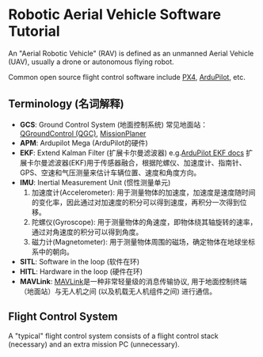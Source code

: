 # Robotic Aerial Vehicle Software Tutorial

An "Aerial Robotic Vehicle" (RAV) is defined as an unmanned Aerial Vehicle (UAV), usually a drone or autonomous flying robot.

Common open source flight control software include [PX4](https://docs.px4.io/main/en/), [ArduPilot](https://ardupilot.org/ardupilot/), etc.

## Terminology (名词解释)

- **GCS**: Ground Control System (地面控制系统)
    常见地面站：[QGroundControl (QGC)](http://qgroundcontrol.com), [MissionPlaner](https://ardupilot.org/planner/)
- **APM**: Ardupilot Mega (ArduPilot的硬件)
- **EKF**: Extend Kalman Filter (扩展卡尔曼滤波器) e.g.[ArduPilot EKF docs](https://ardupilot.org/copter/docs/common-apm-navigation-extended-kalman-filter-overview.html)
    扩展卡尔曼滤波器(EKF)用于传感器融合，根据陀螺仪、加速度计、指南针、GPS、空速和气压测量来估计车辆位置、速度和角度方向。
- **IMU**: Inertial Measurement Unit (惯性测量单元)
    1. 加速度计(Accelerometer): 用于测量物体的加速度，加速度是速度随时间的变化率，因此通过对加速度的积分可以得到速度，再积分一次得到位移。
    2. 陀螺仪(Gyroscope): 用于测量物体的角速度，即物体绕其轴旋转的速率，通过对角速度的积分可以得到角度。
    3. 磁力计(Magnetometer): 用于测量物体周围的磁场，确定物体在地球坐标系中的朝向。
- **SITL**: Software in the loop (软件在环)
- **HITL**: Hardware in the loop (硬件在环)
- **MAVLink**: [MAVLink](https://mavlink.io/en/)是一种非常轻量级的消息传输协议, 用于地面控制终端（地面站）与无人机之间 (以及机载无人机组件之间) 进行通信。

## Flight Control System

A "typical" flight control system consists of a flight control stack (necessary) and an extra mission PC (unnecessary).

